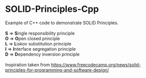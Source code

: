 # SOLID-Principles-Cpp
Example of C++ code to demonstrate SOLID Principles. <Work in Progress>
<br><br>
**S** => **S**ingle responsibility principle
<br>
**O** => **O**pen closed principle
<br>
**L** => **L**iskov substitution principle
<br>
**I** => **I**nterface segregation principle
<br>
**D** => **D**ependency inversion principle
<br>
<br>
Inspiration taken from https://www.freecodecamp.org/news/solid-principles-for-programming-and-software-design/
